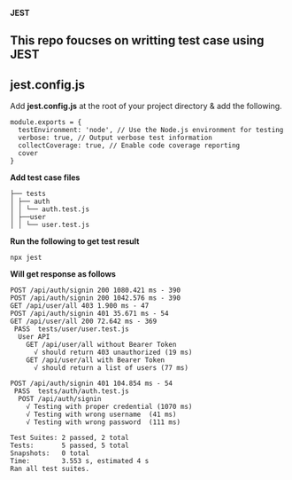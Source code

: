**JEST**

This repo foucses on writting test case using JEST
---

## jest.config.js
Add **jest.config.js** at the root of your project directory & add the following.
```
module.exports = {
  testEnvironment: 'node', // Use the Node.js environment for testing
  verbose: true, // Output verbose test information
  collectCoverage: true, // Enable code coverage reporting
  cover
}
```
**Add test case files**
```
├── tests
│ ├── auth
│ │ └── auth.test.js
│ ├──user
│ │ └── user.test.js
```

**Run the following to get test result**
```
npx jest
```
**Will get response as follows**
```
POST /api/auth/signin 200 1080.421 ms - 390
POST /api/auth/signin 200 1042.576 ms - 390
GET /api/user/all 403 1.900 ms - 47
POST /api/auth/signin 401 35.671 ms - 54
GET /api/user/all 200 72.642 ms - 369
 PASS  tests/user/user.test.js
  User API
    GET /api/user/all without Bearer Token
      √ should return 403 unauthorized (19 ms)
    GET /api/user/all with Bearer Token
      √ should return a list of users (77 ms)

POST /api/auth/signin 401 104.854 ms - 54
 PASS  tests/auth/auth.test.js
  POST /api/auth/signin
    √ Testing with proper credential (1070 ms)
    √ Testing with wrong username  (41 ms)
    √ Testing with wrong password  (111 ms)

Test Suites: 2 passed, 2 total
Tests:       5 passed, 5 total
Snapshots:   0 total
Time:        3.553 s, estimated 4 s
Ran all test suites.
```
